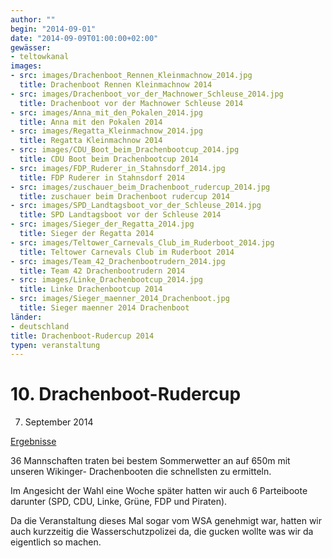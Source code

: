 ```yaml
---
author: ""
begin: "2014-09-01"
date: "2014-09-09T01:00:00+02:00"
gewässer: 
- teltowkanal
images:
- src: images/Drachenboot_Rennen_Kleinmachnow_2014.jpg
  title: Drachenboot Rennen Kleinmachnow 2014
- src: images/Drachenboot_vor_der_Machnower_Schleuse_2014.jpg
  title: Drachenboot vor der Machnower Schleuse 2014
- src: images/Anna_mit_den_Pokalen_2014.jpg
  title: Anna mit den Pokalen 2014
- src: images/Regatta_Kleinmachnow_2014.jpg
  title: Regatta Kleinmachnow 2014
- src: images/CDU_Boot_beim_Drachenbootcup_2014.jpg
  title: CDU Boot beim Drachenbootcup 2014
- src: images/FDP_Ruderer_in_Stahnsdorf_2014.jpg
  title: FDP Ruderer in Stahnsdorf 2014
- src: images/zuschauer_beim_Drachenboot_rudercup_2014.jpg
  title: zuschauer beim Drachenboot rudercup 2014
- src: images/SPD_Landtagsboot_vor_der_Schleuse_2014.jpg
  title: SPD Landtagsboot vor der Schleuse 2014
- src: images/Sieger_der_Regatta_2014.jpg
  title: Sieger der Regatta 2014
- src: images/Teltower_Carnevals_Club_im_Ruderboot_2014.jpg
  title: Teltower Carnevals Club im Ruderboot 2014
- src: images/Team_42_Drachenbootrudern_2014.jpg
  title: Team 42 Drachenbootrudern 2014
- src: images/Linke_Drachenbootcup_2014.jpg
  title: Linke Drachenbootcup 2014
- src: images/Sieger_maenner_2014_Drachenboot.jpg
  title: Sieger maenner 2014 Drachenboot
länder: 
- deutschland
title: Drachenboot-Rudercup 2014
typen: veranstaltung
---
```




# 10. Drachenboot-Rudercup


7. September 2014

[Ergebnisse](/berichte/2014/ergebnisse_drachenbootcup_2014)

36 Mannschaften traten bei bestem Sommerwetter an auf 650m mit unseren Wikinger- Drachenbooten die schnellsten zu ermitteln.

Im Angesicht der Wahl eine Woche später hatten wir auch 6 Parteiboote darunter (SPD, CDU, Linke, Grüne, FDP und Piraten).

Da die Veranstaltung dieses Mal sogar vom WSA genehmigt war, hatten wir auch kurzzeitig die Wasserschutzpolizei da, die gucken wollte was wir da eigentlich so machen.
